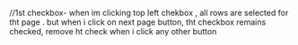 
//1st checkbox- when im clicking top left chekbox , all rows are selected for tht page . but when i click on next page button, tht checkbox remains checked, remove ht check when i click any other button